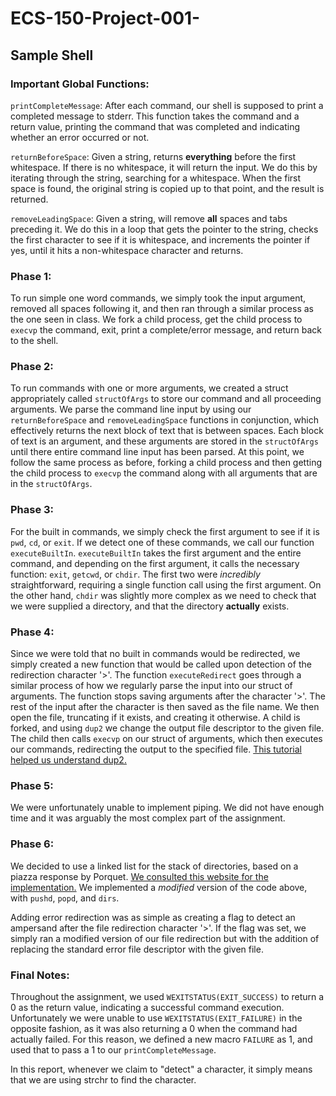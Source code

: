 # ECS-150-Project-001-
## Sample Shell

### Important Global Functions:
`printCompleteMessage`: After each command, our shell is supposed to print a
completed message to stderr. This function takes the command and a return value,
printing the command that was completed and indicating whether an error occurred
or not.

`returnBeforeSpace`: Given a string, returns **everything** before the first
whitespace. If there is no whitespace, it will return the input. We do this by
iterating through the string, searching for a whitespace. When the first space
is found, the original string is copied up to that point, and the result is
returned.

`removeLeadingSpace`: Given a string, will remove **all** spaces and tabs
preceding it. We do this in a loop that gets the pointer to the string, checks
the first character to see if it is whitespace, and increments the pointer if
yes, until it hits a non-whitespace character and returns.
### Phase 1:
To run simple one word commands, we simply took the input argument, removed all
spaces following it, and then ran through a similar process as the one seen in
class. We fork a child process, get the child process to `execvp` the command,
exit, print a complete/error message, and return back to the shell.
### Phase 2:
To run commands with one or more arguments, we created a struct appropriately
called `structOfArgs` to store our command and all proceeding arguments. We
parse the command line input by using our `returnBeforeSpace` and
`removeLeadingSpace` functions in conjunction, which effectively returns the
next block of text that is between spaces. Each block of text is an argument,
and these arguments are stored in the `structOfArgs` until there entire command
line input has been parsed. At this point, we follow the same process as before,
forking a child process and then getting the child process to `execvp` the
command along with all arguments that are in the `structOfArgs`.
### Phase 3:
For the built in commands, we simply check the first argument to see if it is
`pwd`, `cd`, or `exit`. If we detect one of these commands, we call our function
`executeBuiltIn`. `executeBuiltIn` takes the first argument and the entire
command, and depending on the first argument, it calls the necessary function:
`exit`, `getcwd`, or `chdir`. The first two were *incredibly* straightforward,
requiring a single function call using the first argument. On the other hand,
`chdir` was slightly more complex as we need to check that we were supplied a
directory, and that the directory **actually** exists.
### Phase 4:
Since we were told that no built in commands would be redirected, we simply
created a new function that would be called upon detection of the redirection
character '>'. The function `executeRedirect` goes through a similar process
of how we regularly parse the input into our struct of arguments. The function
stops saving arguments after the character '>'. The rest of the input after the
character is then saved as the file name. We then open the file, truncating if
it exists, and creating it otherwise. A child is forked, and using `dup2` we
change the output file descriptor to the given file. The child then calls
`execvp` on our struct of arguments, which then executes our commands,
redirecting the output to the specified file.
[This tutorial helped us understand dup2.](https://www.cs.rutgers.edu/~pxk/416/notes/c-tutorials/dup2.html)
### Phase 5:
We were unfortunately unable to implement piping. We did not have enough time
and it was arguably the most complex part of the assignment.
### Phase 6:
We decided to use a linked list for the stack of directories, based on a piazza
response by Porquet.
[We consulted this website for the implementation.](https://www.geeksforgeeks.org/stack-data-structure-introduction-program)
We implemented a *modified* version of the code above, with `pushd`, `popd`,
and `dirs`.

Adding error redirection was as simple as creating a flag to detect an ampersand
after the file redirection character '>'. If the flag was set, we simply
ran a modified version of our file redirection but with the addition of
replacing the standard error file descriptor with the given file.

### Final Notes:
Throughout the assignment, we used `WEXITSTATUS(EXIT_SUCCESS)` to return a 0 as
the return value, indicating a successful command execution. Unfortunately
we were unable to use `WEXITSTATUS(EXIT_FAILURE)` in the opposite fashion, as
it was also returning a 0 when the command had actually failed. For this reason,
we defined a new macro `FAILURE` as 1, and used that to pass a 1 to our
`printCompleteMessage`.

In this report, whenever we claim to "detect" a character, it simply means that
we are using strchr to find the character.
